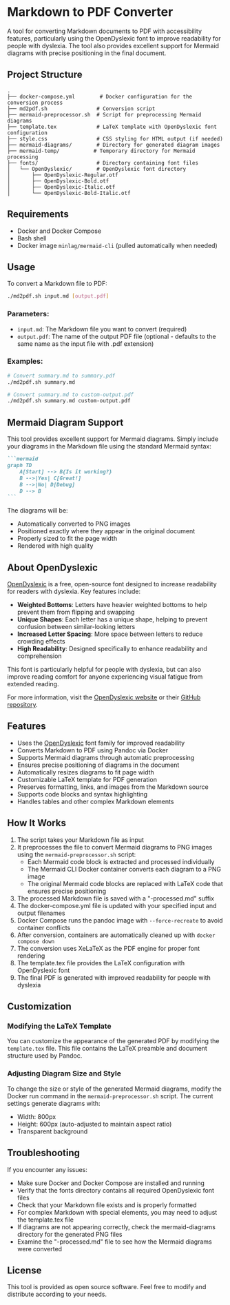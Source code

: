 # Markdown to PDF Converter

A tool for converting Markdown documents to PDF with accessibility features, particularly using the OpenDyslexic font to improve readability for people with dyslexia. The tool also provides excellent support for Mermaid diagrams with precise positioning in the final document.

## Project Structure

```
.
├── docker-compose.yml        # Docker configuration for the conversion process
├── md2pdf.sh                # Conversion script
├── mermaid-preprocessor.sh  # Script for preprocessing Mermaid diagrams
├── template.tex             # LaTeX template with OpenDyslexic font configuration
├── style.css                # CSS styling for HTML output (if needed)
├── mermaid-diagrams/        # Directory for generated diagram images
├── mermaid-temp/           # Temporary directory for Mermaid processing
├── fonts/                   # Directory containing font files
│   └── OpenDyslexic/        # OpenDyslexic font directory
│       ├── OpenDyslexic-Regular.otf
│       ├── OpenDyslexic-Bold.otf
│       ├── OpenDyslexic-Italic.otf
│       └── OpenDyslexic-Bold-Italic.otf
```

## Requirements

- Docker and Docker Compose
- Bash shell
- Docker image `minlag/mermaid-cli` (pulled automatically when needed)

## Usage

To convert a Markdown file to PDF:

```bash
./md2pdf.sh input.md [output.pdf]
```

### Parameters:

- `input.md`: The Markdown file you want to convert (required)
- `output.pdf`: The name of the output PDF file (optional - defaults to the same name as the input file with .pdf extension)

### Examples:

```bash
# Convert summary.md to summary.pdf
./md2pdf.sh summary.md

# Convert summary.md to custom-output.pdf
./md2pdf.sh summary.md custom-output.pdf
```

## Mermaid Diagram Support

This tool provides excellent support for Mermaid diagrams. Simply include your diagrams in the Markdown file using the standard Mermaid syntax:

````markdown
```mermaid
graph TD
    A[Start] --> B{Is it working?}
    B -->|Yes| C[Great!]
    B -->|No| D[Debug]
    D --> B
```
````

The diagrams will be:
- Automatically converted to PNG images
- Positioned exactly where they appear in the original document
- Properly sized to fit the page width
- Rendered with high quality

## About OpenDyslexic

[OpenDyslexic](https://opendyslexic.org/) is a free, open-source font designed to increase readability for readers with dyslexia. Key features include:

- **Weighted Bottoms**: Letters have heavier weighted bottoms to help prevent them from flipping and swapping
- **Unique Shapes**: Each letter has a unique shape, helping to prevent confusion between similar-looking letters
- **Increased Letter Spacing**: More space between letters to reduce crowding effects
- **High Readability**: Designed specifically to enhance readability and comprehension

This font is particularly helpful for people with dyslexia, but can also improve reading comfort for anyone experiencing visual fatigue from extended reading.

For more information, visit the [OpenDyslexic website](https://opendyslexic.org/) or their [GitHub repository](https://github.com/antijingoist/opendyslexic).

## Features

- Uses the [OpenDyslexic](https://opendyslexic.org/) font family for improved readability
- Converts Markdown to PDF using Pandoc via Docker
- Supports Mermaid diagrams through automatic preprocessing
- Ensures precise positioning of diagrams in the document
- Automatically resizes diagrams to fit page width
- Customizable LaTeX template for PDF generation
- Preserves formatting, links, and images from the Markdown source
- Supports code blocks and syntax highlighting
- Handles tables and other complex Markdown elements

## How It Works

1. The script takes your Markdown file as input
2. It preprocesses the file to convert Mermaid diagrams to PNG images using the `mermaid-preprocessor.sh` script:
   - Each Mermaid code block is extracted and processed individually
   - The Mermaid CLI Docker container converts each diagram to a PNG image
   - The original Mermaid code blocks are replaced with LaTeX code that ensures precise positioning
3. The processed Markdown file is saved with a "-processed.md" suffix
4. The docker-compose.yml file is updated with your specified input and output filenames
5. Docker Compose runs the pandoc image with `--force-recreate` to avoid container conflicts
6. After conversion, containers are automatically cleaned up with `docker compose down`
7. The conversion uses XeLaTeX as the PDF engine for proper font rendering
8. The template.tex file provides the LaTeX configuration with OpenDyslexic font
9. The final PDF is generated with improved readability for people with dyslexia

## Customization

### Modifying the LaTeX Template

You can customize the appearance of the generated PDF by modifying the `template.tex` file. This file contains the LaTeX preamble and document structure used by Pandoc.

### Adjusting Diagram Size and Style

To change the size or style of the generated Mermaid diagrams, modify the Docker run command in the `mermaid-preprocessor.sh` script. The current settings generate diagrams with:
- Width: 800px
- Height: 600px (auto-adjusted to maintain aspect ratio)
- Transparent background

## Troubleshooting

If you encounter any issues:

- Make sure Docker and Docker Compose are installed and running
- Verify that the fonts directory contains all required OpenDyslexic font files
- Check that your Markdown file exists and is properly formatted
- For complex Markdown with special elements, you may need to adjust the template.tex file
- If diagrams are not appearing correctly, check the mermaid-diagrams directory for the generated PNG files
- Examine the "-processed.md" file to see how the Mermaid diagrams were converted

## License

This tool is provided as open source software. Feel free to modify and distribute according to your needs.
